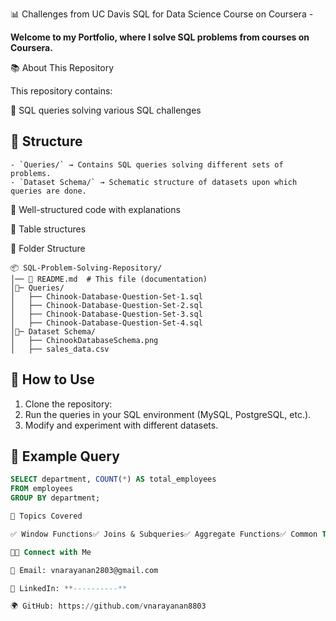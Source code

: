 📊 Challenges from UC Davis SQL for Data Science Course on Coursera - 

**Welcome to my Portfolio, where I solve SQL problems from courses on Coursera.**

📚 About This Repository

This repository contains:

📌 SQL queries solving various SQL challenges
## 📂 Structure
    - `Queries/` → Contains SQL queries solving different sets of problems.
    - `Dataset Schema/` → Schematic structure of datasets upon which queries are done.
  
📂 Well-structured code with explanations

📝 Table structures 

📂 Folder Structure

```
📦 SQL-Problem-Solving-Repository/
│── 📄 README.md  # This file (documentation)
│📂─ Queries/
│   ├── Chinook-Database-Question-Set-1.sql
│   ├── Chinook-Database-Question-Set-2.sql
│   ├── Chinook-Database-Question-Set-3.sql
│   ├── Chinook-Database-Question-Set-4.sql
│📂─ Dataset Schema/
│   ├── ChinookDatabaseSchema.png
│   ├── sales_data.csv
```

## 🚀 How to Use
  1. Clone the repository:
  2. Run the queries in your SQL environment (MySQL, PostgreSQL, etc.).
  3. Modify and experiment with different datasets.

  ## 📌 Example Query
  ```sql
  SELECT department, COUNT(*) AS total_employees 
  FROM employees 
  GROUP BY department;

🚀 Topics Covered

✅ Window Functions✅ Joins & Subqueries✅ Aggregate Functions✅ Common Table Expressions (CTEs)✅ Query Optimization

👨‍💻 Connect with Me

📧 Email: vnarayanan2803@gmail.com

🔗 LinkedIn: **----------**

🌍 GitHub: https://github.com/vnarayanan8803
